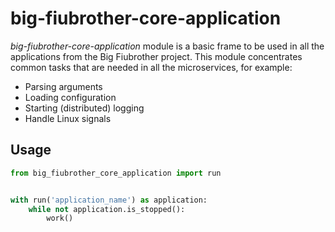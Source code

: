 # big-fiubrother-core-application

*big-fiubrother-core-application* module is a basic frame to be used in all the applications from the Big Fiubrother project.
This module concentrates common tasks that are needed in all the microservices, for example:
- Parsing arguments
- Loading configuration
- Starting (distributed) logging
- Handle Linux signals

## Usage

```python
from big_fiubrother_core_application import run


with run('application_name') as application:
    while not application.is_stopped():
        work()
```